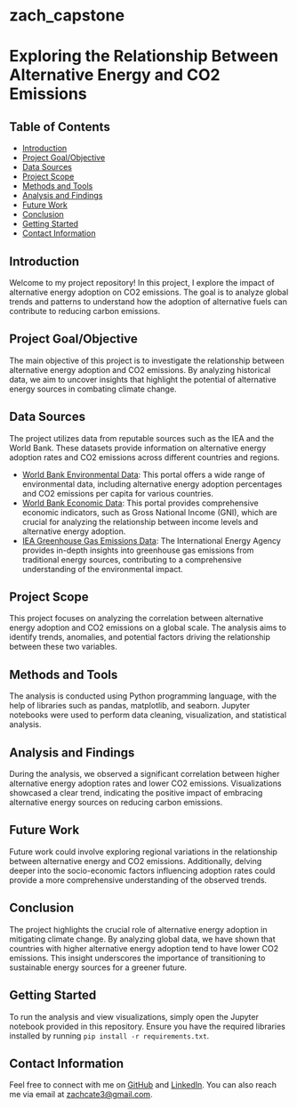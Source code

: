 # zach_capstone

# Exploring the Relationship Between Alternative Energy and CO2 Emissions

## Table of Contents
- [Introduction](#introduction)
- [Project Goal/Objective](#project-goalobjective)
- [Data Sources](#data-sources)
- [Project Scope](#project-scope)
- [Methods and Tools](#methods-and-tools)
- [Analysis and Findings](#analysis-and-findings)
- [Future Work](#future-work)
- [Conclusion](#conclusion)
- [Getting Started](#getting-started)
- [Contact Information](#contact-information)

## Introduction
Welcome to my project repository! In this project, I explore the impact of alternative energy adoption on CO2 emissions. The goal is to analyze global trends and patterns to understand how the adoption of alternative fuels can contribute to reducing carbon emissions.

## Project Goal/Objective
The main objective of this project is to investigate the relationship between alternative energy adoption and CO2 emissions. By analyzing historical data, we aim to uncover insights that highlight the potential of alternative energy sources in combating climate change.

## Data Sources
The project utilizes data from reputable sources such as the IEA and the World Bank. These datasets provide information on alternative energy adoption rates and CO2 emissions across different countries and regions.

- [World Bank Environmental Data](https://datatopics.worldbank.org/world-development-indicators/themes/environment.html): This portal offers a wide range of environmental data, including alternative energy adoption percentages and CO2 emissions per capita for various countries.
- [World Bank Economic Data](https://datatopics.worldbank.org/world-development-indicators/themes/economy.html): This portal provides comprehensive economic indicators, such as Gross National Income (GNI), which are crucial for analyzing the relationship between income levels and alternative energy adoption.
- [IEA Greenhouse Gas Emissions Data](https://www.iea.org/data-and-statistics/data-product/greenhouse-gas-emissions-from-energy-highlights): The International Energy Agency provides in-depth insights into greenhouse gas emissions from traditional energy sources, contributing to a comprehensive understanding of the environmental impact.

## Project Scope
This project focuses on analyzing the correlation between alternative energy adoption and CO2 emissions on a global scale. The analysis aims to identify trends, anomalies, and potential factors driving the relationship between these two variables.

## Methods and Tools
The analysis is conducted using Python programming language, with the help of libraries such as pandas, matplotlib, and seaborn. Jupyter notebooks were used to perform data cleaning, visualization, and statistical analysis.

## Analysis and Findings
During the analysis, we observed a significant correlation between higher alternative energy adoption rates and lower CO2 emissions. Visualizations showcased a clear trend, indicating the positive impact of embracing alternative energy sources on reducing carbon emissions.

## Future Work
Future work could involve exploring regional variations in the relationship between alternative energy and CO2 emissions. Additionally, delving deeper into the socio-economic factors influencing adoption rates could provide a more comprehensive understanding of the observed trends.

## Conclusion
The project highlights the crucial role of alternative energy adoption in mitigating climate change. By analyzing global data, we have shown that countries with higher alternative energy adoption tend to have lower CO2 emissions. This insight underscores the importance of transitioning to sustainable energy sources for a greener future.

## Getting Started
To run the analysis and view visualizations, simply open the Jupyter notebook provided in this repository. Ensure you have the required libraries installed by running `pip install -r requirements.txt`.

## Contact Information
Feel free to connect with me on [GitHub](https://github.com/ZachCate) and [LinkedIn](https://www.linkedin.com/in/zachcate). You can also reach me via email at zachcate3@gmail.com.
